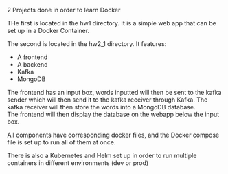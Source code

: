 2 Projects done in order to learn Docker

THe first is located in the hw1 directory. It is a simple web app that can be set up in a Docker Container.

The second is located in the hw2_1 directory. It features:
- A frontend
- A backend
- Kafka
- MongoDB

The frontend has an input box, words inputted will then be sent to the kafka sender which will then send it to the kafka receiver through Kafka. The kafka receiver will then store the words into a MongoDB database. \
The frontend will then display the database on the webapp below the input box.

All components have corresponding docker files, and the Docker compose file is set up to run all of them at once.

There is also a Kubernetes and Helm set up in order to run multiple containers in different environments (dev or prod)
